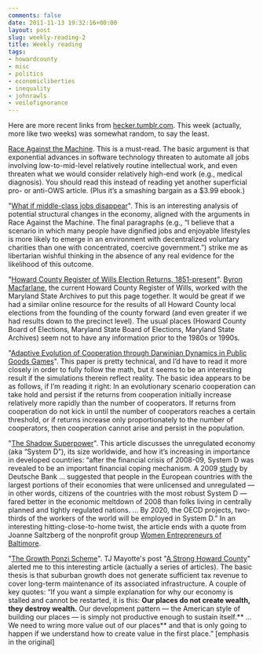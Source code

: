 ```yaml
---
comments: false
date: 2011-11-13 19:32:16+00:00
layout: post
slug: weekly-reading-2
title: Weekly reading
tags:
- howardcounty
- misc
- politics
- economicliberties
- inequality
- johnrawls
- veilofignorance
---
```


Here are more recent links from [hecker.tumblr.com](http://hecker.tumblr.com/). This week (actually, more like two weeks) was somewhat random, to say the least.

[Race Against the Machine](http://www.amazon.com/Race-Against-Machine-Accelerating-ebook/dp/B005WTR4ZI/). This is a must-read. The basic argument is that exponential advances in software technology threaten to automate all jobs involving low-to-mid-level relatively routine intellectual work, and even threaten what we would consider relatively high-end work (e.g., medical diagnosis). You should read this instead of reading yet another superficial pro- or anti-OWS article. (Plus it’s a smashing bargain as a $3.99 ebook.)

"[What if middle-class jobs disappear](http://www.american.com/archive/2011/november/what-if-middle-class-jobs-disappear/article_print)". This is an interesting analysis of potential structural changes in the economy, aligned with the arguments in Race Against the Machine. The final paragraphs (e.g., “I believe that a scenario in which many people have dignified jobs and enjoyable lifestyles is more likely to emerge in an environment with decentralized voluntary charities than one with concentrated, coercive government.”) strike me as libertarian wishful thinking in the absence of any real evidence for the likelihood of this outcome.

"[Howard County Register of Wills Election Returns, 1851-present](http://www.msa.md.gov/msa/speccol/sc2600/sc2685/county/html/horow_elect.html)". [Byron Macfarlane](http://byronmacfarlane.com/), the current Howard County Register of Wills, worked with the Maryland State Archives to put this page together. It would be great if we had a similar online resource for the results of all Howard County local elections from the founding of the county forward (and even greater if we had results down to the precinct level). The usual places (Howard County Board of Elections, Maryland State Board of Elections, Maryland State Archives) seem not to have any information prior to the 1980s or 1990s.

"[Adaptive Evolution of Cooperation through Darwinian Dynamics in Public Goods Games](http://www.plosone.org/article/info%3Adoi%2F10.1371%2Fjournal.pone.0025496)". This paper is pretty technical, and I’d have to read it more closely in order to fully follow the math, but it seems to be an interesting result if the simulations therein reflect reality. The basic idea appears to be as follows, if I’m reading it right: In an evolutionary scenario cooperation can take hold and persist if the returns from cooperation initially increase relatively more rapidly than the number of cooperators. If returns from cooperation do not kick in until the number of cooperators reaches a certain threshold, or if returns increase only proportionately to the number of cooperators, then cooperation cannot arise and persist in the population.

"[The Shadow Superpower](http://www.foreignpolicy.com/articles/2011/10/28/black_market_global_economy?page=full)". This article discusses the unregulated economy (aka “System D”), its size worldwide, and how it’s increasing in importance in developed countries: “after the financial crisis of 2008-09, System D was revealed to be an important financial coping mechanism. A 2009 [study](http://www.dbresearch.de/PROD/DBR_INTERNET_EN-PROD/PROD0000000000252019.pdf) by Deutsche Bank … suggested that people in the European countries with the largest portions of their economies that were unlicensed and unregulated — in other words, citizens of the countries with the most robust System D — fared better in the economic meltdown of 2008 than folks living in centrally planned and tightly regulated nations. … By 2020, the OECD projects, two-thirds of the workers of the world will be employed in System D.” In an interesting hitting-close-to-home twist, the article ends with a quote from Joanne Saltzberg of the nonprofit group [Women Entrepreneurs of Baltimore](http://www.webinc.org/).

"[The Growth Ponzi Scheme](http://www.strongtowns.org/the-growth-ponzi-scheme)". TJ Mayotte's post "[A Strong Howard County](http://rocketpoweredbutterfly.com/2011/11/09/a-strong-howard-county/)" alerted me to this interesting article (actually a series of articles). The basic thesis is that suburban growth does not generate sufficient tax revenue to cover long-term maintenance of its associated infrastructure. A couple of key quotes: “If you want a simple explanation for why our economy is stalled and cannot be restarted, it is this: **Our places do not create wealth, they destroy wealth.** Our development pattern — the American style of building our places — is simply not productive enough to sustain itself.** ... We need to wring more value out of our places** and that is only going to happen if we understand how to create value in the first place.” [emphasis in the original]

